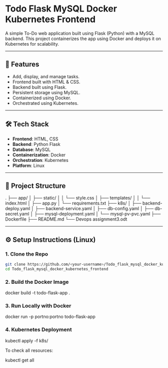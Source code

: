 # Todo Flask MySQL Docker Kubernetes Frontend

A simple To-Do web application built using Flask (Python) with a MySQL backend. This project containerizes the app using Docker and deploys it on Kubernetes for scalability.

---

## 🚀 Features

- Add, display, and manage tasks.
- Frontend built with HTML & CSS.
- Backend built using Flask.
- Persistent storage using MySQL.
- Containerized using Docker.
- Orchestrated using Kubernetes.

---

## 🛠️ Tech Stack

- **Frontend**: HTML, CSS  
- **Backend**: Python Flask  
- **Database**: MySQL  
- **Containerization**: Docker  
- **Orchestration**: Kubernetes  
- **Platform**: Linux  

---
## 📁 Project Structure

.
├── app/
│   ├── static/
│   │   └── style.css
│   ├── templates/
│   │   └── index.html
│   ├── app.py
│   └── requirements.txt
├── k8s/
│   ├── backend-deploy.yaml
│   ├── backend-service.yaml
│   ├── db-config.yaml
│   ├── db-secret.yaml
│   ├── mysql-deployment.yaml
│   └── mysql-pv-pvc.yaml
├── Dockerfile
├── README.md
└── Devops assignment3.odt



 
---

## ⚙️ Setup Instructions (Linux)

### 1. Clone the Repo

```bash
git clone https://github.com/<your-username>/Todo_flask_mysql_docker_kubernetes_frontend.git
cd Todo_flask_mysql_docker_kubernetes_frontend
```

### 2. Build the Docker Image

docker build -t todo-flask-app .


### 3. Run Locally with Docker

docker run -p portno:portno  todo-flask-app

### 4. Kubernetes Deployment

kubectl apply -f k8s/

To check all resources:

kubectl get all

